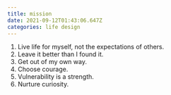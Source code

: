 ```yaml
---
title: mission
date: 2021-09-12T01:43:06.647Z
categories: life design
---
```


1. Live life for myself, not the expectations of others.
2. Leave it better than I found it.
3. Get out of my own way.
5. Choose courage.
6. Vulnerability is a strength.
7. Nurture curiosity.